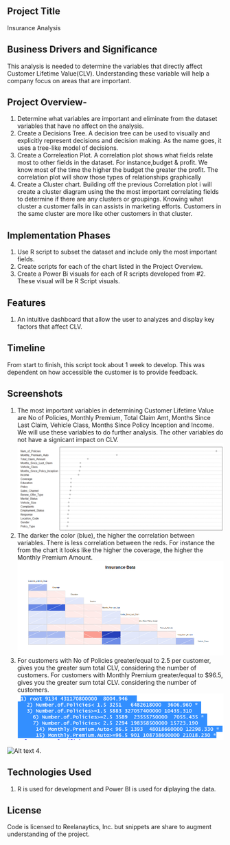 

## Project Title 
Insurance Analysis

## Business Drivers and Significance
This analysis is needed to determine the variables that directly affect Customer Lifetime Value(CLV). Understanding these variable will help a company focus on areas that are important.

## Project Overview-
1. Determine what variables are important and eliminate from the dataset variables that have no affect on the analysis.
2. Create a Decisions Tree. A decision tree can be used to visually and explicitly represent decisions and decision making. As the name goes, it uses a tree-like model of decisions. 
3. Create a Correleation Plot. A correlation plot shows what fields relate most to other fields in the dataset. For instance,budget & profit. We know most of the time the higher the budget the greater the profit. The correlation plot will show those types of relationships graphically
4. Create a Cluster chart. Building off the previous Correlation plot i will create a cluster diagram using the the most important correlating fields to determine if there are any clusters or groupings. Knowing what cluster a customer falls in can assists in marketing efforts.  Customers in the same cluster are more like other customers in that cluster.

## Implementation Phases

1. Use R script to subset the dataset and include only the most important fields.
2. Create scripts for each of the chart listed in the Project Overview.
3. Create a Power Bi visuals for each of R scripts developed from #2. These visual will be R Script visuals.

## Features
1. An intuitive dashboard that allow the user to analyzes and display key factors that affect CLV.

## Timeline
From start to finish, this script took about 1 week to develop. This was dependent on how accessible the customer is to provide feedback. 

## Screenshots 
1. The most important variables in determining Customer Lifetime Value are No of Policies, Monthly Premium, Total Claim Amt, Months Since Last Claim, Vehicle Class, Months Since Policy Inception and Income. We will use these variables to do further analysis. The other variables do not have a signicant impact on CLV.
![Alt text](/data_analysis/importance.PNG?raw=true "Importance Variables")
2. The darker the color (blue), the higher the correlation between variables. There is less correlation between the reds. For instance the from the chart it looks like the higher the coverage, the higher the Monthly Premium Amount.
![Alt text](/data_analysis/correlation.png?raw=true "Variables That Correlate")
3. For customers with No of Policies greater/equal to 2.5 per customer, gives you the greater sum total CLV, considering the number of customers. For customers with Monthly Premium greater/equal to  $96.5, gives you the greater sum total CLV. considering the number of customers.
![Alt text](/data_analysis/dt.PNG?raw=true "Decision Tree")

![Alt text](/data_analysis/cluster.PNG?raw=true "Clusters")
4.
## Technologies Used
1. R is used for development and Power BI is used for diplaying the data.

## License
Code is licensed to Reelanaytics, Inc. but snippets are share to augment understanding of the project.



